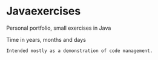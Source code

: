 # Javaexercises
Personal portfolio, small exercises in Java

  Time in years, months and days
  
    Intended mostly as a demonstration of code management.
